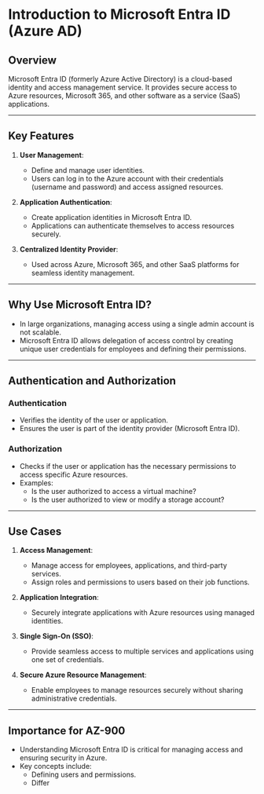 # Introduction to Microsoft Entra ID (Azure AD)

## Overview
Microsoft Entra ID (formerly Azure Active Directory) is a cloud-based identity and access management service. It provides secure access to Azure resources, Microsoft 365, and other software as a service (SaaS) applications.

---

## Key Features
1. **User Management**:
   - Define and manage user identities.
   - Users can log in to the Azure account with their credentials (username and password) and access assigned resources.

2. **Application Authentication**:
   - Create application identities in Microsoft Entra ID.
   - Applications can authenticate themselves to access resources securely.

3. **Centralized Identity Provider**:
   - Used across Azure, Microsoft 365, and other SaaS platforms for seamless identity management.

---

## Why Use Microsoft Entra ID?
- In large organizations, managing access using a single admin account is not scalable.
- Microsoft Entra ID allows delegation of access control by creating unique user credentials for employees and defining their permissions.

---

## Authentication and Authorization
### Authentication
- Verifies the identity of the user or application.
- Ensures the user is part of the identity provider (Microsoft Entra ID).

### Authorization
- Checks if the user or application has the necessary permissions to access specific Azure resources.
- Examples:
  - Is the user authorized to access a virtual machine?
  - Is the user authorized to view or modify a storage account?

---

## Use Cases
1. **Access Management**:
   - Manage access for employees, applications, and third-party services.
   - Assign roles and permissions to users based on their job functions.

2. **Application Integration**:
   - Securely integrate applications with Azure resources using managed identities.

3. **Single Sign-On (SSO)**:
   - Provide seamless access to multiple services and applications using one set of credentials.

4. **Secure Azure Resource Management**:
   - Enable employees to manage resources securely without sharing administrative credentials.

---

## Importance for AZ-900
- Understanding Microsoft Entra ID is critical for managing access and ensuring security in Azure.
- Key concepts include:
  - Defining users and permissions.
  - Differ

